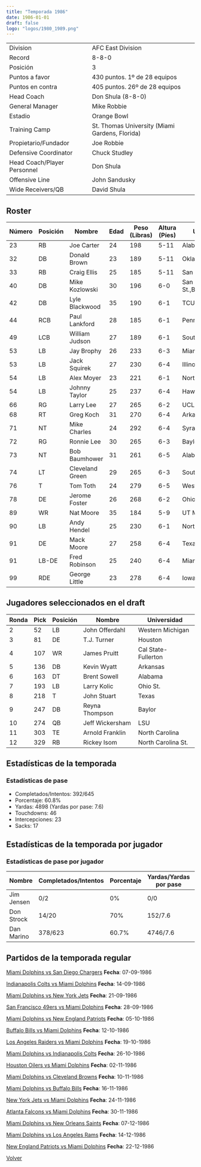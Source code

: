 ```yaml
---
title: "Temporada 1986"
date: 1986-01-01
draft: false
logo: "logos/1980_1989.png"
---
```


|                      |                      |
|-------------------------|---------------------------|
| Division               | AFC East Division            |
| Record                 | 8-8-0              |
| Posición               | 3            |
| Puntos a favor         | 430 puntos. 1º de 28 equipos           |
| Puntos en contra       | 405 puntos. 26º de 28 equipos       |
| Head Coach             | Don Shula (8-8-0)               |
| General Manager        | Mike Robbie      |
| Estadio                | Orange Bowl             |
| Training Camp          | St. Thomas University (Miami Gardens, Florida)        |
| Propietario/Fundador | Joe Robbie |
| Defensive Coordinator | Chuck Studley |
| Head Coach/Player Personnel | Don Shula |
| Offensive Line | John Sandusky |
| Wide Receivers/QB | David Shula |


## Roster

| Número | Posición | Nombre           | Edad | Peso (Libras) | Altura (Píes) | Universidad          |
|--------|----------|------------------|------|---------------|---------------|----------------------|
| 23 | RB | Joe Carter | 24 | 198 | 5-11 | Alabama |
| 32 | DB | Donald Brown | 23 | 189 | 5-11 | Oklahoma,Maryland |
| 33 | RB | Craig Ellis | 25 | 185 | 5-11 | San Diego St. |
| 40 | DB | Mike Kozlowski | 30 | 196 | 6-0 | San Diego St.,BYU,Colorado |
| 42 | DB | Lyle Blackwood | 35 | 190 | 6-1 | TCU |
| 44 | RCB | Paul Lankford | 28 | 185 | 6-1 | Penn St. |
| 49 | LCB | William Judson | 27 | 189 | 6-1 | South Carolina St. |
| 53 | LB | Jay Brophy | 26 | 233 | 6-3 | Miami (FL) |
| 53 | LB | Jack Squirek | 27 | 230 | 6-4 | Illinois |
| 54 | LB | Alex Moyer | 23 | 221 | 6-1 | Northwestern |
| 54 | LB | Johnny Taylor | 25 | 237 | 6-4 | Hawaii |
| 66 | RG | Larry Lee | 27 | 265 | 6-2 | UCLA |
| 68 | RT | Greg Koch | 31 | 270 | 6-4 | Arkansas |
| 71 | NT | Mike Charles | 24 | 292 | 6-4 | Syracuse |
| 72 | RG | Ronnie Lee | 30 | 265 | 6-3 | Baylor |
| 73 | NT | Bob Baumhower | 31 | 261 | 6-5 | Alabama |
| 74 | LT | Cleveland Green | 29 | 265 | 6-3 | Southern |
| 76 | T | Tom Toth | 24 | 279 | 6-5 | Western Michigan |
| 78 | DE | Jerome Foster | 26 | 268 | 6-2 | Ohio St. |
| 89 | WR | Nat Moore | 35 | 184 | 5-9 | UT Martin,Florida |
| 90 | LB | Andy Hendel | 25 | 230 | 6-1 | North Carolina St. |
| 91 | DE | Mack Moore | 27 | 258 | 6-4 | Texas A&M |
| 91 | LB-DE | Fred Robinson | 25 | 240 | 6-4 | Miami (FL) |
| 99 | RDE | George Little | 23 | 278 | 6-4 | Iowa |


## Jugadores seleccionados en el draft

| Ronda | Pick | Posición | Nombre           | Universidad          |
|-------|------|----------|------------------|----------------------|
| 2 | 52 | LB | John Offerdahl | Western Michigan |
| 3 | 81 | DE | T.J. Turner | Houston |
| 4 | 107 | WR | James Pruitt | Cal State-Fullerton |
| 5 | 136 | DB | Kevin Wyatt | Arkansas |
| 6 | 163 | DT | Brent Sowell | Alabama |
| 7 | 193 | LB | Larry Kolic | Ohio St. |
| 8 | 218 | T | John Stuart | Texas |
| 9 | 247 | DB | Reyna Thompson | Baylor |
| 10 | 274 | QB | Jeff Wickersham | LSU |
| 11 | 303 | TE | Arnold Franklin | North Carolina |
| 12 | 329 | RB | Rickey Isom | North Carolina St. |


## Estadísticas de la temporada
### Estadísticas de pase
* Completados/Intentos: 392/645
* Porcentaje: 60.8%
* Yardas: 4898 (Yardas por pase: 7.6)
* Touchdowns: 46
* Intercepciones: 23
* Sacks: 17

## Estadísticas de la temporada por jugador
### Estadísticas de pase por jugador
| Nombre | Completados/Intentos | Porcentaje | Yardas/Yardas por pase | TDs | Intercepciones | Sacks |
|--------|----------------------|------------|------------------------|-----|----------------|-------|
| Jim Jensen | 0/2 | 0% | 0/0 | 0 | 0 | 0 |
| Don Strock | 14/20 | 70% | 152/7.6 | 2 | 0 | 0 |
| Dan Marino | 378/623 | 60.7% | 4746/7.6 | 44 | 23 | 17 |


## Partidos de la temporada regular

[Miami Dolphins vs San Diego Chargers](/historia/partidos/mia-sd-19860907) **Fecha**: 07-09-1986

[Indianapolis Colts vs Miami Dolphins](/historia/partidos/ind-mia-19860914) **Fecha**: 14-09-1986

[Miami Dolphins vs New York Jets](/historia/partidos/mia-nyj-19860921) **Fecha**: 21-09-1986

[San Francisco 49ers vs Miami Dolphins](/historia/partidos/sf-mia-19860928) **Fecha**: 28-09-1986

[Miami Dolphins vs New England Patriots](/historia/partidos/mia-ne-19861005) **Fecha**: 05-10-1986

[Buffalo Bills vs Miami Dolphins](/historia/partidos/buf-mia-19861012) **Fecha**: 12-10-1986

[Los Angeles Raiders vs Miami Dolphins](/historia/partidos/rai-mia-19861019) **Fecha**: 19-10-1986

[Miami Dolphins vs Indianapolis Colts](/historia/partidos/mia-ind-19861026) **Fecha**: 26-10-1986

[Houston Oilers vs Miami Dolphins](/historia/partidos/hou-mia-19861102) **Fecha**: 02-11-1986

[Miami Dolphins vs Cleveland Browns](/historia/partidos/mia-cle-19861110) **Fecha**: 10-11-1986

[Miami Dolphins vs Buffalo Bills](/historia/partidos/mia-buf-19861116) **Fecha**: 16-11-1986

[New York Jets vs Miami Dolphins](/historia/partidos/nyj-mia-19861124) **Fecha**: 24-11-1986

[Atlanta Falcons vs Miami Dolphins](/historia/partidos/atl-mia-19861130) **Fecha**: 30-11-1986

[Miami Dolphins vs New Orleans Saints](/historia/partidos/mia-no-19861207) **Fecha**: 07-12-1986

[Miami Dolphins vs Los Angeles Rams](/historia/partidos/mia-lar-19861214) **Fecha**: 14-12-1986

[New England Patriots vs Miami Dolphins](/historia/partidos/ne-mia-19861222) **Fecha**: 22-12-1986





[Volver](/historia)